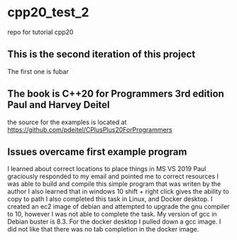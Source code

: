 # cpp20_test_2
repo for tutorial cpp20

## This is the second iteration of this project
The first one is fubar

## The book is C++20 for Programmers 3rd edition Paul and Harvey Deitel
the source for the examples is located at https://github.com/pdeitel/CPlusPlus20ForProgrammers

## Issues overcame first example program
I learned about correct locations to place things in MS VS 2019
Paul graciously responded to my email and pointed me to correct resources
I was able to build and compile this simple program that was writen by the author
I also learned that in windows 10 shift + right click gives the ability to copy to path
I also completed this task in Linux, and Docker desktop.
I created an ec2 image of debian and attempted to upgrade the gnu compiler to 10, 
however I was not able to complete the task. My version of gcc in Debian buster is 8.3.
For the docker desktop I pulled down a gcc image.
  I did not like that there was no tab completion in the docker image.
